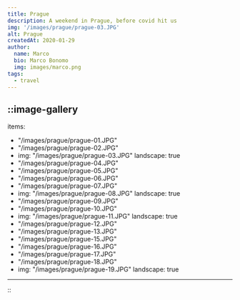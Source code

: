```yaml
---
title: Prague
description: A weekend in Prague, before covid hit us
img: '/images/prague/prague-03.JPG'
alt: Prague
createdAt: 2020-01-29
author:
  name: Marco
  bio: Marco Bonomo
  img: images/marco.png
tags:
  - travel
---
```



::image-gallery
---
items: 
- "/images/prague/prague-01.JPG"
- "/images/prague/prague-02.JPG"
- img: "/images/prague/prague-03.JPG"
  landscape: true
- "/images/prague/prague-04.JPG"
- "/images/prague/prague-05.JPG"
- "/images/prague/prague-06.JPG"
- "/images/prague/prague-07.JPG"
- img: "/images/prague/prague-08.JPG"
  landscape: true
- "/images/prague/prague-09.JPG"
- "/images/prague/prague-10.JPG"
- img: "/images/prague/prague-11.JPG"
  landscape: true
- "/images/prague/prague-12.JPG"
- "/images/prague/prague-13.JPG"
- "/images/prague/prague-15.JPG"
- "/images/prague/prague-16.JPG"
- "/images/prague/prague-17.JPG"
- "/images/prague/prague-18.JPG"
- img: "/images/prague/prague-19.JPG"
  landscape: true

---
::
